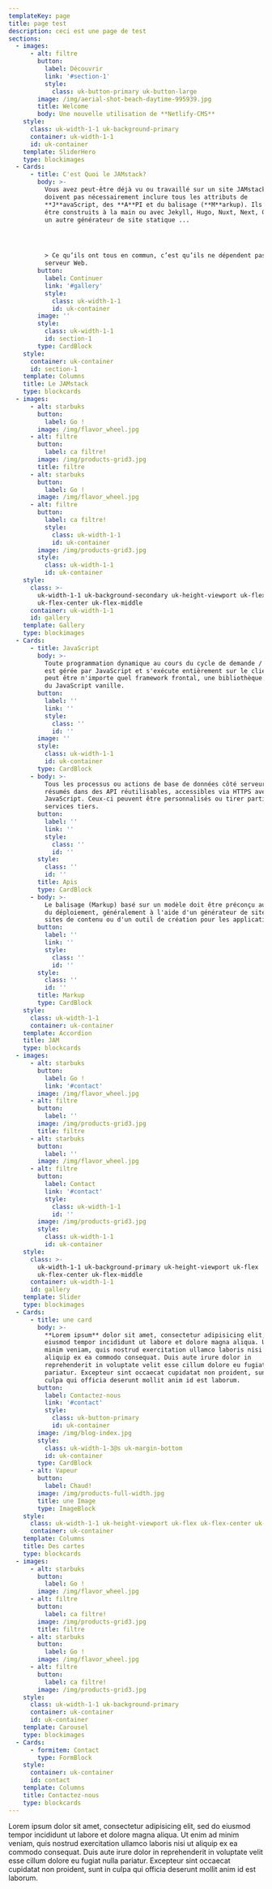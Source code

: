```yaml
---
templateKey: page
title: page test
description: ceci est une page de test
sections:
  - images:
      - alt: filtre
        button:
          label: Découvrir
          link: '#section-1'
          style:
            class: uk-button-primary uk-button-large
        image: /img/aerial-shot-beach-daytime-995939.jpg
        title: Welcome
        body: Une nouvelle utilisation de **Netlify-CMS**
    style:
      class: uk-width-1-1 uk-background-primary
      container: uk-width-1-1
      id: uk-container
    template: SliderHero
    type: blockimages
  - Cards:
      - title: C'est Quoi le JAMstack?
        body: >-
          Vous avez peut-être déjà vu ou travaillé sur un site JAMstack! Ils ne
          doivent pas nécessairement inclure tous les attributs de
          **J**avaScript, des **A**PI et du balisage (**M**arkup). Ils peuvent
          être construits à la main ou avec Jekyll, Hugo, Nuxt, Next, Gatsby ou
          un autre générateur de site statique ...




          > Ce qu’ils ont tous en commun, c’est qu’ils ne dépendent pas d’un
          serveur Web.
        button:
          label: Continuer
          link: '#gallery'
          style:
            class: uk-width-1-1
            id: uk-container
        image: ''
        style:
          class: uk-width-1-1
          id: section-1
        type: CardBlock
    style:
      container: uk-container
      id: section-1
    template: Columns
    title: Le JAMstack
    type: blockcards
  - images:
      - alt: starbuks
        button:
          label: Go !
        image: /img/flavor_wheel.jpg
      - alt: filtre
        button:
          label: ca filtre!
        image: /img/products-grid3.jpg
        title: filtre
      - alt: starbuks
        button:
          label: Go !
        image: /img/flavor_wheel.jpg
      - alt: filtre
        button:
          label: ca filtre!
          style:
            class: uk-width-1-1
            id: uk-container
        image: /img/products-grid3.jpg
        style:
          class: uk-width-1-1
          id: uk-container
    style:
      class: >-
        uk-width-1-1 uk-background-secondary uk-height-viewport uk-flex
        uk-flex-center uk-flex-middle
      container: uk-width-1-1
      id: gallery
    template: Gallery
    type: blockimages
  - Cards:
      - title: JavaScript
        body: >-
          Toute programmation dynamique au cours du cycle de demande / réponse
          est gérée par JavaScript et s'exécute entièrement sur le client. Cela
          peut être n'importe quel framework frontal, une bibliothèque ou même
          du JavaScript vanille.
        button:
          label: ''
          link: ''
          style:
            class: ''
            id: ''
        image: ''
        style:
          class: uk-width-1-1
          id: uk-container
        type: CardBlock
      - body: >-
          Tous les processus ou actions de base de données côté serveur sont
          résumés dans des API réutilisables, accessibles via HTTPS avec
          JavaScript. Ceux-ci peuvent être personnalisés ou tirer parti des
          services tiers.
        button:
          label: ''
          link: ''
          style:
            class: ''
            id: ''
        style:
          class: ''
          id: ''
        title: Apis
        type: CardBlock
      - body: >-
          Le balisage (Markup) basé sur un modèle doit être préconçu au moment
          du déploiement, généralement à l'aide d'un générateur de site pour les
          sites de contenu ou d'un outil de création pour les applications Web.
        button:
          label: ''
          link: ''
          style:
            class: ''
            id: ''
        style:
          class: ''
          id: ''
        title: Markup
        type: CardBlock
    style:
      class: uk-width-1-1
      container: uk-container
    template: Accordion
    title: JAM
    type: blockcards
  - images:
      - alt: starbuks
        button:
          label: Go !
          link: '#contact'
        image: /img/flavor_wheel.jpg
      - alt: filtre
        button:
          label: ''
        image: /img/products-grid3.jpg
        title: filtre
      - alt: starbuks
        button:
          label: ''
        image: /img/flavor_wheel.jpg
      - alt: filtre
        button:
          label: Contact
          link: '#contact'
          style:
            class: uk-width-1-1
            id: ''
        image: /img/products-grid3.jpg
        style:
          class: uk-width-1-1
          id: uk-container
    style:
      class: >-
        uk-width-1-1 uk-background-primary uk-height-viewport uk-flex
        uk-flex-center uk-flex-middle
      container: uk-width-1-1
      id: gallery
    template: Slider
    type: blockimages
  - Cards:
      - title: une card
        body: >-
          **Lorem ipsum** dolor sit amet, consectetur adipisicing elit, sed do
          eiusmod tempor incididunt ut labore et dolore magna aliqua. Ut enim ad
          minim veniam, quis nostrud exercitation ullamco laboris nisi ut
          aliquip ex ea commodo consequat. Duis aute irure dolor in
          reprehenderit in voluptate velit esse cillum dolore eu fugiat nulla
          pariatur. Excepteur sint occaecat cupidatat non proident, sunt in
          culpa qui officia deserunt mollit anim id est laborum.
        button:
          label: Contactez-nous
          link: '#contact'
          style:
            class: uk-button-primary
            id: uk-container
        image: /img/blog-index.jpg
        style:
          class: uk-width-1-3@s uk-margin-bottom
          id: uk-container
        type: CardBlock
      - alt: Vapeur
        button:
          label: Chaud!
        image: /img/products-full-width.jpg
        title: une Image
        type: ImageBlock
    style:
      class: uk-width-1-1 uk-height-viewport uk-flex uk-flex-center uk-flex-middle
      container: uk-container
    template: Columns
    title: Des cartes
    type: blockcards
  - images:
      - alt: starbuks
        button:
          label: Go !
        image: /img/flavor_wheel.jpg
      - alt: filtre
        button:
          label: ca filtre!
        image: /img/products-grid3.jpg
        title: filtre
      - alt: starbuks
        button:
          label: Go !
        image: /img/flavor_wheel.jpg
      - alt: filtre
        button:
          label: ca filtre!
        image: /img/products-grid3.jpg
    style:
      class: uk-width-1-1 uk-background-primary
      container: uk-container
      id: uk-container
    template: Carousel
    type: blockimages
  - Cards:
      - formitem: Contact
        type: FormBlock
    style:
      container: uk-container
      id: contact
    template: Columns
    title: Contactez-nous
    type: blockcards
---
```

Lorem ipsum dolor sit amet, consectetur adipisicing elit, sed do eiusmod tempor incididunt ut labore et dolore magna aliqua. Ut enim ad minim veniam, quis nostrud exercitation ullamco laboris nisi ut aliquip ex ea commodo consequat. Duis aute irure dolor in reprehenderit in voluptate velit esse cillum dolore eu fugiat nulla pariatur. Excepteur sint occaecat cupidatat non proident, sunt in culpa qui officia deserunt mollit anim id est laborum.
